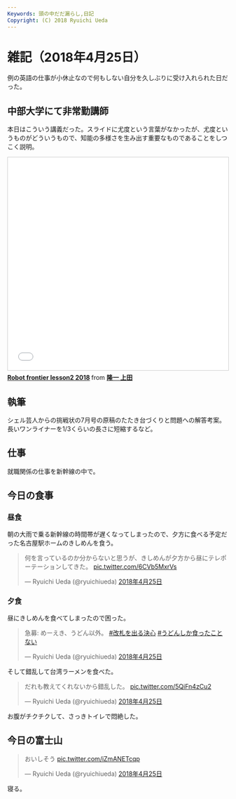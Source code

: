 ```yaml
---
Keywords: 頭の中だだ漏らし,日記
Copyright: (C) 2018 Ryuichi Ueda
---
```


# 雑記（2018年4月25日）

例の英語の仕事が小休止なので何もしない自分を久しぶりに受け入れられた日だった。

## 中部大学にて非常勤講師

本日はこういう講義だった。スライドに尤度という言葉がなかったが、尤度というものがどういうもので、知能の多様さを生み出す重要なものであることをしつこく説明。

<iframe src="//www.slideshare.net/slideshow/embed_code/key/iAgroYjgpSfpy" width="595" height="485" frameborder="0" marginwidth="0" marginheight="0" scrolling="no" style="border:1px solid #CCC; border-width:1px; margin-bottom:5px; max-width: 100%;" allowfullscreen> </iframe> <div style="margin-bottom:5px"> <strong> <a href="//www.slideshare.net/ryuichiueda/robot-frontier-lesson2-2018" title="Robot frontier lesson2 2018" target="_blank">Robot frontier lesson2 2018</a> </strong> from <strong><a href="//www.slideshare.net/ryuichiueda" target="_blank">隆一 上田</a></strong> </div>


## 執筆

シェル芸人からの挑戦状の7月号の原稿のたたき台づくりと問題への解答考案。長いワンライナーを1/3くらいの長さに短縮するなど。

## 仕事

就職関係の仕事を新幹線の中で。

## 今日の食事

### 昼食

朝の大雨で乗る新幹線の時間帯が遅くなってしまったので、夕方に食べる予定だった名古屋駅ホームのきしめんを食う。

<blockquote class="twitter-tweet" data-lang="ja"><p lang="ja" dir="ltr">何を言っているのか分からないと思うが、きしめんが夕方から昼にテレポーテーションしてきた。 <a href="https://t.co/6CVb5MxrVs">pic.twitter.com/6CVb5MxrVs</a></p>&mdash; Ryuichi Ueda (@ryuichiueda) <a href="https://twitter.com/ryuichiueda/status/988974898209935361?ref_src=twsrc%5Etfw">2018年4月25日</a></blockquote>
<script async src="https://platform.twitter.com/widgets.js" charset="utf-8"></script>

### 夕食

昼にきしめんを食べてしまったので困った。

<blockquote class="twitter-tweet" data-lang="ja"><p lang="ja" dir="ltr">急募: めーえき、うどん以外。 <a href="https://twitter.com/hashtag/%E6%94%B9%E6%9C%AD%E3%82%92%E5%87%BA%E3%82%8B%E6%B1%BA%E5%BF%83?src=hash&amp;ref_src=twsrc%5Etfw">#改札を出る決心</a> <a href="https://twitter.com/hashtag/%E3%81%86%E3%81%A9%E3%82%93%E3%81%97%E3%81%8B%E9%A3%9F%E3%81%A3%E3%81%9F%E3%81%93%E3%81%A8%E3%81%AA%E3%81%84?src=hash&amp;ref_src=twsrc%5Etfw">#うどんしか食ったことない</a></p>&mdash; Ryuichi Ueda (@ryuichiueda) <a href="https://twitter.com/ryuichiueda/status/989038318540263425?ref_src=twsrc%5Etfw">2018年4月25日</a></blockquote>
<script async src="https://platform.twitter.com/widgets.js" charset="utf-8"></script>

そして錯乱して台湾ラーメンを食べた。

<blockquote class="twitter-tweet" data-lang="ja"><p lang="ja" dir="ltr">だれも教えてくれないから錯乱した。 <a href="https://t.co/5QiFn4zCu2">pic.twitter.com/5QiFn4zCu2</a></p>&mdash; Ryuichi Ueda (@ryuichiueda) <a href="https://twitter.com/ryuichiueda/status/989045192555712512?ref_src=twsrc%5Etfw">2018年4月25日</a></blockquote>
<script async src="https://platform.twitter.com/widgets.js" charset="utf-8"></script>

お腹がチクチクして、さっきトイレで悶絶した。

## 今日の富士山

<blockquote class="twitter-tweet" data-lang="ja"><p lang="ja" dir="ltr">おいしそう <a href="https://t.co/iZmANETcqp">pic.twitter.com/iZmANETcqp</a></p>&mdash; Ryuichi Ueda (@ryuichiueda) <a href="https://twitter.com/ryuichiueda/status/989073168940916736?ref_src=twsrc%5Etfw">2018年4月25日</a></blockquote>
<script async src="https://platform.twitter.com/widgets.js" charset="utf-8"></script>


寝る。
